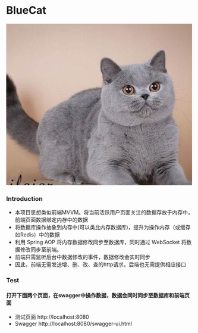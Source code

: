 # BlueCat
![avatar](src/main/resources/static/bluecat.png)
### Introduction

* 本项目思想类似前端MVVM。将当前活跃用户页面关注的数据存放于内存中，前端页面数据绑定内存中的数据
* 将数据库操作抽象到内存中(可以类比内存数据库)，提升为操作内存（或缓存如Redis）中的数据 
* 利用 Spring AOP 将内存数据修改同步至数据库，同时通过 WebSocket 将数据修改同步至前端。
* 前端只需监听后台中数据修改的事件，数据修改会实时同步
* 因此，前端无需发送增、删、改、查的http请求，后端也无需提供相应接口

### Test
#### 打开下面两个页面，在swagger中操作数据，数据会同时同步至数据库和前端页面
* 测试页面 http://localhost:8080
* Swagger http://localhost:8080/swagger-ui.html